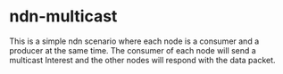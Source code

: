 # ndn-multicast

This is a simple ndn scenario where each node is a consumer and a producer at the same time. The consumer of  each node will send a multicast Interest and the other nodes will respond with the data packet.
